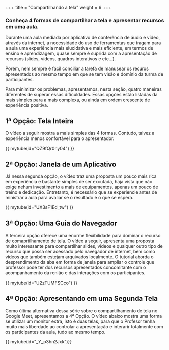 +++
title = "Compartilhando a tela"
weight = 6
+++

### Conheça 4 formas de compartilhar a tela e apresentar recursos em uma aula.

Durante uma aula mediada por aplicativo de conferência de áudio e vídeo, através da internet, a necessidade do uso de ferramentas que tragam para a aula uma experiência mais elucidativa e mais eficiente, em termos de ensino  e aprendizagem, quase sempre é suprida com a apresentação de recursos (slides, vídeos, quadros interativos e etc...).

Porém, nem sempre é fácil conciliar a tarefa de manusear os recuros apresentados ao mesmo tempo em que se tem visão e domínio da turma de participantes.

Para minimizar os problemas, apresentamos, nesta seção, quatro maneiras diferentes de superar essas dificuldades. Essas opções estão listadas da mais simples para a mais complexa, ou ainda em ordem crescente de experiência positiva.


## 1ª Opção: Tela Inteira

O vídeo a seguir mostra a mais simples das 4 formas. Contudo, talvez a experiência menos confortável para o apresentador.

{{ mytube(id="QZ9fQr0ny04") }}

## 2ª Opção: Janela de um Aplicativo

Já nessa segunda opção, o vídeo traz uma proposta um pouco mais rica em experiência e bastante simples de ser excutada, haja vista que não exige nehum investimento a mais de equipamentos, apenas um pouco de treino e dedicação. Entretanto, é necessário que se experiencie antes de ministrar a aula para avaliar se o resultado é o que se espera.

{{ mytube(id="UX3sF1Ed_tw") }}

## 3ª Opção: Uma Guia do Navegador
 
 A terceira opção oferece uma enorme flexibilidade para dominar o recurso de comaprtilhamento de tela. O vídeo a seguir, apresenta uma proposta muito interessante para compartilhar slides, vídeos e qualquer outro tipo de recurso que possa ser acessado pelo navegador de internet, bem como vídeos que também estejam arquivados localmente. O tutorial aborda o desprendimento da aba em forma de janela para ampliar o controle que professor pode ter dos recursos apresentados concomitante com o acompanhamento da renião e das interações com os participantes.

 {{ mytube(id="U2zTUMFSCco") }}


## 4ª Opção: Apresentando em uma Segunda Tela

Como última alternativa dessa série sobre o compartilhamento de tela no Google Meet, apresentamos a 4ª Opção. O vídeo abaixo mostra uma forma se utilizar um monitor extra, isto é duas telas, para que o Profesor tenha muito mais liberdade ao controlar a apresentação e interarir totalmente com os participantes da aula, tudo ao mesmo tempo.

{{ mytube(id="_Y_p3hn2Jxk")}}